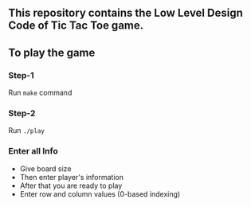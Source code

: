 ## This repository contains the Low Level Design Code of Tic Tac Toe game.

## To play the game

### Step-1

Run `make` command

### Step-2

Run `./play`

### Enter all Info

-   Give board size
-   Then enter player's information
-   After that you are ready to play
-   Enter row and column values (0-based indexing)

